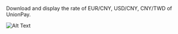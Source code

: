 Download and display the rate of EUR/CNY, USD/CNY, CNY/TWD of UnionPay.

![Alt Text](https://github.com/YsChiao/Examples-of-Qt5-studies/tree/master/UnionPay-Rates/raw/master/images/layout.png)
